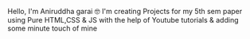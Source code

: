 Hello, I'm Aniruddha garai 🤓
I'm creating Projects for my 5th sem paper using Pure HTML,CSS & JS with the help of Youtube tutorials
& adding some minute touch of mine 

